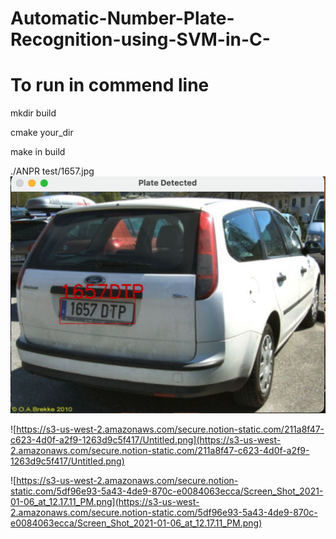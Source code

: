 # Automatic-Number-Plate-Recognition-using-SVM-in-C-

# To run in commend line

mkdir build

cmake your_dir

make in build 

./ANPR test/1657.jpg
![alt text](https://raw.githubusercontent.com/boyangzhang1993/Automatic-Number-Plate-Recognition-using-SVM-in-C-/main/Screen%20Shot%202021-01-06%20at%2012.17.11%20PM.png)

![https://s3-us-west-2.amazonaws.com/secure.notion-static.com/211a8f47-c623-4d0f-a2f9-1263d9c5f417/Untitled.png](https://s3-us-west-2.amazonaws.com/secure.notion-static.com/211a8f47-c623-4d0f-a2f9-1263d9c5f417/Untitled.png)

![https://s3-us-west-2.amazonaws.com/secure.notion-static.com/5df96e93-5a43-4de9-870c-e0084063ecca/Screen_Shot_2021-01-06_at_12.17.11_PM.png](https://s3-us-west-2.amazonaws.com/secure.notion-static.com/5df96e93-5a43-4de9-870c-e0084063ecca/Screen_Shot_2021-01-06_at_12.17.11_PM.png)
